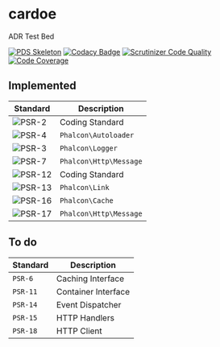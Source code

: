 # cardoe
ADR Test Bed

[![PDS Skeleton](https://img.shields.io/badge/pds-skeleton-blue.svg?style=flat-square)](https://github.com/php-pds/skeleton)
[![Codacy Badge](https://api.codacy.com/project/badge/Grade/196dff09b06b46958ff9dd205e74c537)](https://www.codacy.com/manual/niden/cardoe?utm_source=github.com&amp;utm_medium=referral&amp;utm_content=niden/cardoe&amp;utm_campaign=Badge_Grade)
[![Scrutinizer Code Quality](https://scrutinizer-ci.com/g/niden/cardoe/badges/quality-score.png?b=master)](https://scrutinizer-ci.com/g/niden/cardoe/?branch=master)
[![Code Coverage](https://scrutinizer-ci.com/g/niden/cardoe/badges/coverage.png?b=master)](https://scrutinizer-ci.com/g/niden/cardoe/?branch=master)

## Implemented

| Standard                                                                  | Description            |
|---------------------------------------------------------------------------|------------------------|
| ![PSR-2](https://img.shields.io/badge/PSR-2-blue.svg?style=flat-square)   | Coding Standard        |
| ![PSR-4](https://img.shields.io/badge/PSR-4-blue.svg?style=flat-square)   | `Phalcon\Autoloader`   |
| ![PSR-3](https://img.shields.io/badge/PSR-3-blue.svg?style=flat-square)   | `Phalcon\Logger`       |
| ![PSR-7](https://img.shields.io/badge/PSR-7-blue.svg?style=flat-square)   | `Phalcon\Http\Message` |
| ![PSR-12](https://img.shields.io/badge/PSR-2-blue.svg?style=flat-square)  | Coding Standard        |
| ![PSR-13](https://img.shields.io/badge/PSR-13-blue.svg?style=flat-square) | `Phalcon\Link`         |
| ![PSR-16](https://img.shields.io/badge/PSR-16-blue.svg?style=flat-square) | `Phalcon\Cache`        |
| ![PSR-17](https://img.shields.io/badge/PSR-17-blue.svg?style=flat-square) | `Phalcon\Http\Message` |

## To do

| Standard | Description         |
|----------|---------------------|
| `PSR-6`  | Caching Interface   |
| `PSR-11` | Container Interface |
| `PSR-14` | Event Dispatcher    |
| `PSR-15` | HTTP Handlers       |
| `PSR-18` | HTTP Client         |